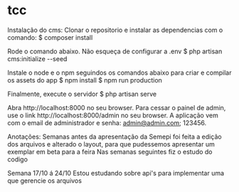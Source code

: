 # tcc

Instalação do cms:
Clonar o repositorio e instalar as dependencias com o comando:
$ composer install

Rode o comando abaixo. Não esqueça de configurar a .env
$ php artisan cms:initialize --seed

Instale o node e o npm seguindos os comandos abaixo para criar e compilar os assets do app
$ npm install
$ npm run production

Finalmente, execute o servidor
$ php artisan serve

Abra http://localhost:8000 no seu browser. Para cessar o painel de admin, use o link http://localhost:8000/admin no seu browser. A aplicação vem com o email de administrador e senha: admin@admin.com; 123456.


Anotações:
Semanas antes da apresentação da Semepi foi feita a edição dos arquivos e alterado o layout, para que pudessemos apresentar um exemplar em beta para a feira
Nas semanas seguintes fiz o estudo do codigo

Semana 17/10 á 24/10
Estou estudando sobre api's para implementar uma que gerencie os arquivos
